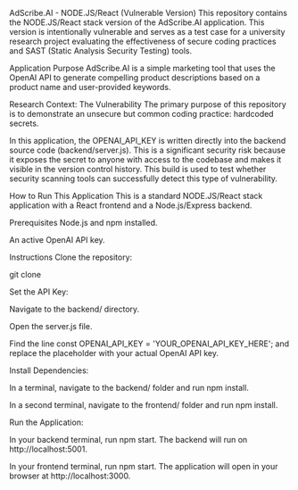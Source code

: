AdScribe.AI - NODE.JS/React (Vulnerable Version)
This repository contains the NODE.JS/React stack version of the AdScribe.AI application. This version is intentionally vulnerable and serves as a test case for a university research project evaluating the effectiveness of secure coding practices and SAST (Static Analysis Security Testing) tools.

Application Purpose
AdScribe.AI is a simple marketing tool that uses the OpenAI API to generate compelling product descriptions based on a product name and user-provided keywords.

Research Context: The Vulnerability
The primary purpose of this repository is to demonstrate an unsecure but common coding practice: hardcoded secrets.

In this application, the OPENAI_API_KEY is written directly into the backend source code (backend/server.js). This is a significant security risk because it exposes the secret to anyone with access to the codebase and makes it visible in the version control history. This build is used to test whether security scanning tools can successfully detect this type of vulnerability.

How to Run This Application
This is a standard NODE.JS/React stack application with a React frontend and a Node.js/Express backend.

Prerequisites
Node.js and npm installed.

An active OpenAI API key.

Instructions
Clone the repository:

git clone <repository-url>

Set the API Key:

Navigate to the backend/ directory.

Open the server.js file.

Find the line const OPENAI_API_KEY = 'YOUR_OPENAI_API_KEY_HERE'; and replace the placeholder with your actual OpenAI API key.

Install Dependencies:

In a terminal, navigate to the backend/ folder and run npm install.

In a second terminal, navigate to the frontend/ folder and run npm install.

Run the Application:

In your backend terminal, run npm start. The backend will run on http://localhost:5001.

In your frontend terminal, run npm start. The application will open in your browser at http://localhost:3000.
